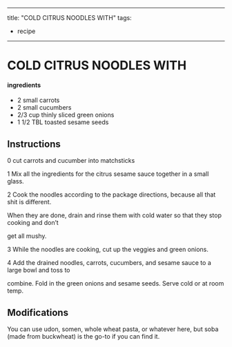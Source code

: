 
---
title: "COLD CITRUS NOODLES WITH"
tags:
  - recipe
---

# COLD CITRUS NOODLES WITH

#### ingredients
* 2 small carrots
* 2 small cucumbers 
* 2/3 cup thinly sliced green onions 
* 1 1/2 TBL toasted sesame seeds 



## Instructions
0 cut carrots and cucumber into matchsticks

1 Mix all the ingredients for the citrus sesame sauce together in a small glass.

2 Cook the noodles according to the package directions, because all that shit is different.

When they are done, drain and rinse them with cold water so that they stop cooking and don’t

get all mushy.

3 While the noodles are cooking, cut up the veggies and green onions.

4 Add the drained noodles, carrots, cucumbers, and sesame sauce to a large bowl and toss to

combine. Fold in the green onions and sesame seeds. Serve cold or at room temp.



## Modifications
You can use udon, somen, whole wheat pasta, or whatever here, but soba (made from buckwheat) is the go-to if you can find it.

